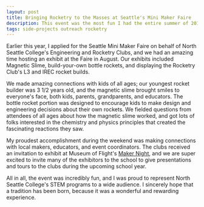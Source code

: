 ```yaml
---
layout: post
title: Bringing Rocketry to the Masses at Seattle's Mini Maker Faire
description: This event was the most fun I had the entire summer of 2018, and was one of the most chaotic weekends ever.
tags: side-projects outreach rocketry
---
```


Earlier this year, I applied for the Seattle Mini Maker Faire on behalf of North Seattle College's Engineering and Rocketry Clubs, and we had an amazing time hosting an exhibit at the Faire in August. Our exhibits included Magnetic Slime, build-your-own bottle rockets, and displaying the Rocketry Club's L3 and IREC rocket builds.

We made amazing connections with kids of all ages; our youngest rocket builder was 3 1/2 years old, and the magnetic slime brought smiles to everyone's face, both kids, parents, grandparents, and educators. The bottle rocket portion was designed to encourage kids to make design and engineering decisions about their own rockets. We fielded questions from attendees of all ages about how the magnetic slime worked, and got lots of folks interested in the chemistry and physics principles that created the fascinating reactions they saw.

My proudest accomplishment during the weekend was making connections with local makers, educators, and event coordinators. The clubs received an invitation to exhibit at Museum of Flight's [Maker Night](http://www.museumofflight.org/Plan-Your-Visit/Calendar-of-Events/4748/maker-night-presented-by-connections), and we are super excited to invite many of the exhibitors to the school to give presentations and tours to the clubs during the upcoming school year.

All in all, the event was incredibly fun, and I was proud to represent North Seattle College's STEM programs to a wide audience. I sincerely hope that a tradition has been born, because it was a wonderful and rewarding experience.
